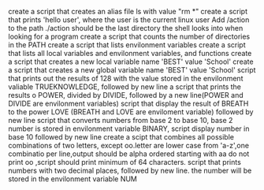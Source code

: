 create a script that creates an alias file ls with value "rm *"
create a script that prints 'hello user', where the user is the current linux user
Add /action to the path ./action should be the last directory the shell looks into when looking for a program
create a script that counts the number of directories in the PATH
create a script that lists envilonment variables
create a script that lists all local variables and envilonment variables, and functions
create a script that creates a new local variable name 'BEST' value 'School'
create a script that creates a new global variable name 'BEST' value 'School'
script that prints out the results of 128 with the value stored in the envilonment valiable TRUEKNOWLEDGE, followed by new line
a script that prints the results o POWER, divided by DIVIDE, followed by a new line(POWER and DIVIDE are envilonment variables)
script that display the result of BREATH to the power LOVE (BREATH and LOVE are enviloment variable) followed by new line
script that converts numbers from base 2 to base 10, base 2 number is stored in envilonment variable BINARY, script display number in base 10 followed by new line
create a scipt that combines all possible combinations of two letters, except oo.letter are lower case from 'a-z',one combinatio per line,output should be alpha ordered starting with aa do not print oo ,script should print minimum of 64 characters.
script that prints numbers with two decimal places, followed by new line. the number will be stored in the envilonment variable NUM
